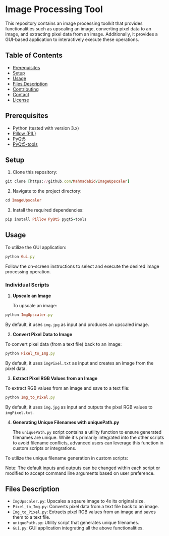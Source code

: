 # Image Processing Tool

This repository contains an image processing toolkit that provides functionalities such as upscaling an image, converting pixel data to an image, and extracting pixel data from an image. Additionally, it provides a GUI-based application to interactively execute these operations.

## Table of Contents

- [Prerequisites](#prerequisites)
- [Setup](#setup)
- [Usage](#usage)
- [Files Description](#files-description)
- [Contributing](#contributing)
- [Contact](#contact)
- [License](#license)

## Prerequisites

- Python (tested with version 3.x)
- [Pillow (PIL)](https://pillow.readthedocs.io/en/stable/)
- [PyQt5](https://pypi.org/project/PyQt5/)
- [PyQt5-tools](https://pypi.org/project/pyqt5-tools/)

## Setup

1. Clone this repository:

```ruby
git clone [https://github.com/Mahmadabid/ImageUpscaler]
```

2. Navigate to the project directory:

```ruby
cd ImageUpscaler
```

3. Install the required dependencies:

```ruby
pip install Pillow PyQt5 pyqt5-tools
```


## Usage

To utilize the GUI application:

```ruby
python Gui.py
```


Follow the on-screen instructions to select and execute the desired image processing operation.

### Individual Scripts


1. **Upscale an Image**

   To upscale an image:

```ruby
python ImgUpscaler.py
```

By default, it uses `img.jpg` as input and produces an upscaled image.


2. **Convert Pixel Data to Image**

To convert pixel data (from a text file) back to an image:

```ruby
python Pixel_to_Img.py
```

By default, it uses `imgPixel.txt` as input and creates an image from the pixel data.


3. **Extract Pixel RGB Values from an Image**

To extract RGB values from an image and save to a text file:

```ruby
python Img_to_Pixel.py
```

By default, it uses `img.jpg` as input and outputs the pixel RGB values to `imgPixel.txt`.


4. **Generating Unique Filenames with uniquePath.py**

   The `uniquePath.py` script contains a utility function to ensure generated filenames are unique. While it's primarily integrated into the other scripts to avoid filename conflicts, advanced users can leverage this function in custom scripts or integrations.

To utilize the unique filename generation in custom scripts:

Note: The default inputs and outputs can be changed within each script or modified to accept command line arguments based on user preference.

## Files Description

- `ImgUpscaler.py`: Upscales a sqaure image to 4x its original size.
- `Pixel_to_Img.py`: Converts pixel data from a text file back to an image.
- `Img_to_Pixel.py`: Extracts pixel RGB values from an image and saves them to a text file.
- `uniquePath.py`: Utility script that generates unique filenames.
- `Gui.py`: GUI application integrating all the above functionalities.
